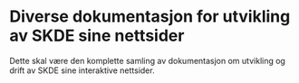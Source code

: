 # Diverse dokumentasjon for utvikling av SKDE sine nettsider

Dette skal være den komplette samling av dokumentasjon om utvikling og drift av SKDE sine interaktive nettsider.
